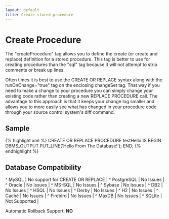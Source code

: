 ```yaml
---
layout: default
title: Create stored procedure
---
```


# Create Procedure #

The "createProcedure" tag allows you to define the create (or create and replace) definition for a stored procedure. This tag is better to use for creating procedures than the "sql" tag because it will not attempt to strip comments or break up lines.

Often times it is best to use the CREATE OR REPLACE syntax along with the runOnChange="true" tag on the enclosing changeSet tag. That way if you need to make a change to your procedure you can simply change your existing code rather than creating a new REPLACE PROCEDURE call. The advantage to this approach is that it keeps your change log smaller and allows you to more easily see what has changed in your procedure code through your source control system's diff command.

## Sample ##

{% highlight xml %}
<createProcedure>
    CREATE OR REPLACE PROCEDURE testHello
    IS
    BEGIN
      DBMS_OUTPUT.PUT_LINE('Hello From The Database!');
    END;
</createProcedure>
{% endhighlight %}




## Database Compatibility ##

^ MySQL  | No support for CREATE OR REPLACE  | 
^ PostgreSQL  | No Issues  | 
^ Oracle  | No Issues  | 
^ MS-SQL  | No Issues  | 
^ Sybase  | No Issues  | 
^ DB2  | No Issues  | 
^ HSQL  | No Issues  | 
^ Derby  | No Issues  | 
^ H2  | No Issues  | 
^ Caché  | No Issues  | 
^ Firebird  | No Issues  | 
^ MaxDB  | No Issues  | 
^ SQLite  | Not Supported  |

Automatic Rollback Support: **NO**
